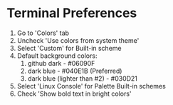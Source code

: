 # Terminal Preferences
1. Go to 'Colors' tab
2. Uncheck 'Use colors from system theme'
3. Select 'Custom' for Built-in scheme
4. Default background colors:
    1. github dark - #06090F
    1. dark blue - #040E1B (Preferred)
    1. dark blue (lighter than #2) - #030D21
5. Select 'Linux Console' for Palette Built-in schemes
6. Check 'Show bold text in bright colors'

